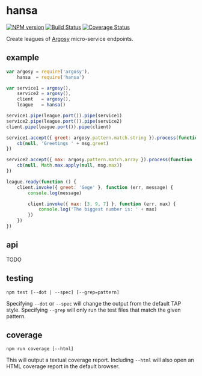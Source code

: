 # hansa

[![NPM version](https://badge.fury.io/js/hansa.png)](http://badge.fury.io/js/hansa)
[![Build Status](https://travis-ci.org/jasonpincin/hansa.svg?branch=master)](https://travis-ci.org/jasonpincin/hansa)
[![Coverage Status](https://coveralls.io/repos/jasonpincin/hansa/badge.png?branch=master)](https://coveralls.io/r/jasonpincin/hansa?branch=master)

Create leagues of [Argosy](https://github.com/jasonpincin/argosy) micro-service endpoints.

## example

```javascript
var argosy = require('argosy'),
    hansa  = require('hansa')

var service1 = argosy(),
    service2 = argosy(),
    client   = argosy(),
    league   = hansa()

service1.pipe(league.port()).pipe(service1)
service2.pipe(league.port()).pipe(service2)
client.pipe(league.port()).pipe(client)

service1.accept({ greet: argosy.pattern.match.string }).process(function (msg, cb) {
    cb(null, 'Greetings ' + msg.greet)
})

service2.accept({ max: argosy.pattern.match.array }).process(function (msg, cb) {
    cb(null, Math.max.apply(null, msg.max))
})

league.ready(function () {
    client.invoke({ greet: 'Gege' }, function (err, message) {
        console.log(message)

        client.invoke({ max: [3, 9, 7] }, function (err, max) {
            console.log('The biggest number is: ' + max)
        })
    })
})
```

## api

TODO

## testing

`npm test [--dot | --spec] [--grep=pattern]`

Specifying `--dot` or `--spec` will change the output from the default TAP style. 
Specifying `--grep` will only run the test files that match the given pattern.

## coverage

`npm run coverage [--html]`

This will output a textual coverage report. Including `--html` will also open 
an HTML coverage report in the default browser.
